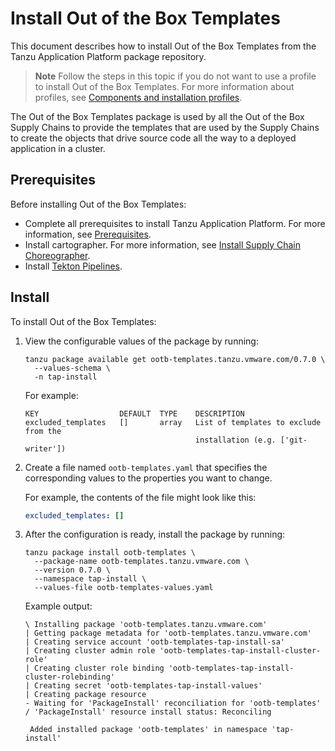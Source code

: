 # Install Out of the Box Templates

This document describes how to install Out of the Box Templates
from the Tanzu Application Platform package repository.

> **Note** Follow the steps in this topic if you do not want to use a profile to install Out of the Box Templates. For more information about profiles, see [Components and installation profiles](../about-package-profiles.hbs.md).

The Out of the Box Templates package is used by all the Out of the Box Supply
Chains to provide the templates that are used by the Supply Chains to create
the objects that drive source code all the way to a deployed application in a
cluster.

## <a id='ootb-templ-prereqs'></a>Prerequisites

Before installing Out of the Box Templates:

- Complete all prerequisites to install Tanzu Application Platform. For more information, see [Prerequisites](../prerequisites.md).
- Install cartographer. For more information, see [Install Supply Chain Choreographer](install-scc.md).
- Install [Tekton Pipelines](../tekton/install-tekton.md).

## <a id='inst-ootb-templ-proc'></a> Install

To install Out of the Box Templates:

1. View the configurable values of the package by running:

    ```console
    tanzu package available get ootb-templates.tanzu.vmware.com/0.7.0 \
      --values-schema \
      -n tap-install
    ```

    For example:

    ```console
    KEY                  DEFAULT  TYPE    DESCRIPTION
    excluded_templates   []       array   List of templates to exclude from the
                                          installation (e.g. ['git-writer'])
    ```

1. Create a file named `ootb-templates.yaml` that specifies the corresponding
   values to the properties you want to change.

   For example, the contents of the file might look like this:

    ```yaml
    excluded_templates: []
    ```


1. After the configuration is ready, install the package by running:

    ```console
    tanzu package install ootb-templates \
      --package-name ootb-templates.tanzu.vmware.com \
      --version 0.7.0 \
      --namespace tap-install \
      --values-file ootb-templates-values.yaml
    ```

    Example output:

    ```console
    \ Installing package 'ootb-templates.tanzu.vmware.com'
    | Getting package metadata for 'ootb-templates.tanzu.vmware.com'
    | Creating service account 'ootb-templates-tap-install-sa'
    | Creating cluster admin role 'ootb-templates-tap-install-cluster-role'
    | Creating cluster role binding 'ootb-templates-tap-install-cluster-rolebinding'
    | Creating secret 'ootb-templates-tap-install-values'
    | Creating package resource
    - Waiting for 'PackageInstall' reconciliation for 'ootb-templates'
    / 'PackageInstall' resource install status: Reconciling

     Added installed package 'ootb-templates' in namespace 'tap-install'
    ```
